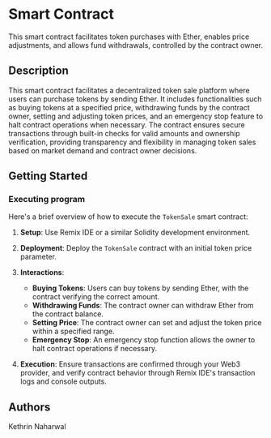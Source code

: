 # Smart Contract

This smart contract facilitates token purchases with Ether, enables price adjustments, and allows fund withdrawals, controlled by the contract owner.

## Description

This smart contract facilitates a decentralized token sale platform where users can purchase tokens by sending Ether. It includes functionalities such as buying tokens at a specified price, withdrawing funds by the contract owner, setting and adjusting token prices, and an emergency stop feature to halt contract operations when necessary. The contract ensures secure transactions through built-in checks for valid amounts and ownership verification, providing transparency and flexibility in managing token sales based on market demand and contract owner decisions.

## Getting Started

### Executing program

Here's a brief overview of how to execute the `TokenSale` smart contract:

1. **Setup**: Use Remix IDE or a similar Solidity development environment.

2. **Deployment**: Deploy the `TokenSale` contract with an initial token price parameter.

3. **Interactions**:
   - **Buying Tokens**: Users can buy tokens by sending Ether, with the contract verifying the correct amount.
   - **Withdrawing Funds**: The contract owner can withdraw Ether from the contract balance.
   - **Setting Price**: The contract owner can set and adjust the token price within a specified range.
   - **Emergency Stop**: An emergency stop function allows the owner to halt contract operations if necessary.

4. **Execution**: Ensure transactions are confirmed through your Web3 provider, and verify contract behavior through Remix IDE's transaction logs and console outputs.

## Authors

Kethrin Naharwal
